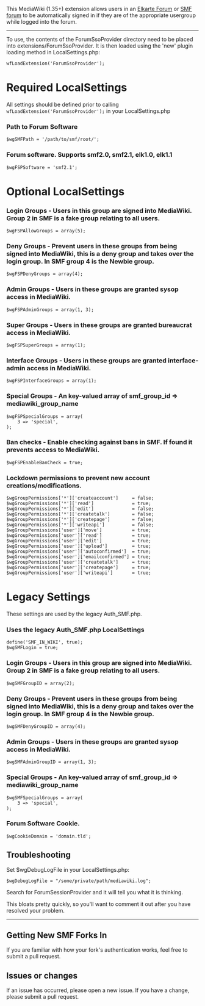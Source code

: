 This MediaWiki (1.35+) extension allows users in an [Elkarte Forum](https://www.elkarte.net/) or [SMF forum](https://www.simplemachines.org/) to be automatically signed in if they are of the appropriate usergroup while logged into the forum.

 ----
To use, the contents of the ForumSsoProvider directory need to be placed into extensions/ForumSsoProvider. It is then loaded using the 'new' plugin loading method in LocalSettings.php:

    wfLoadExtension('ForumSsoProvider');

# Required LocalSettings
All settings should be defined prior to calling `wfLoadExtension('ForumSsoProvider');` in your LocalSettings.php
### Path to Forum Software

    $wgSMFPath = '/path/to/smf/root/';

### Forum software.  Supports smf2.0, smf2.1, elk1.0, elk1.1

    $wgFSPSoftware = 'smf2.1';

# Optional LocalSettings
### Login Groups - Users in this group are signed into MediaWiki.  Group 2 in SMF is a fake group relating to all users.

    $wgFSPAllowGroups = array(5);

### Deny Groups - Prevent users in these groups from being signed into MediaWiki, this is a deny group and takes over the login group. In SMF group 4 is the Newbie group.

    $wgFSPDenyGroups = array(4);

### Admin Groups - Users in these groups are granted sysop access in MediaWiki.

    $wgFSPAdminGroups = array(1, 3);

### Super Groups - Users in these groups are granted bureaucrat access in MediaWiki.

    $wgFSPSuperGroups = array(1);

### Interface Groups - Users in these groups are granted interface-admin access in MediaWiki.

    $wgFSPInterfaceGroups = array(1);

### Special Groups - An key-valued array of smf_group_id => mediawiki_group_name

    $wgFSPSpecialGroups = array(
    	3 => 'special',
    );

### Ban checks - Enable checking against bans in SMF.  If found it prevents access to MediaWiki.

    $wgFSPEnableBanCheck = true;

### Lockdown permissions to prevent new account creations/modifications.

    $wgGroupPermissions['*']['createaccount']     = false;
    $wgGroupPermissions['*']['read']              = true;
    $wgGroupPermissions['*']['edit']              = false;
    $wgGroupPermissions['*']['createtalk']        = false;
    $wgGroupPermissions['*']['createpage']        = false;
    $wgGroupPermissions['*']['writeapi']          = false;
    $wgGroupPermissions['user']['move']           = true;
    $wgGroupPermissions['user']['read']           = true;
    $wgGroupPermissions['user']['edit']           = true;
    $wgGroupPermissions['user']['upload']         = true;
    $wgGroupPermissions['user']['autoconfirmed']  = true;
    $wgGroupPermissions['user']['emailconfirmed'] = true;
    $wgGroupPermissions['user']['createtalk']     = true;
    $wgGroupPermissions['user']['createpage']     = true;
    $wgGroupPermissions['user']['writeapi']       = true;

# Legacy Settings
These settings are used by the legacy Auth_SMF.php.
### Uses the legacy Auth_SMF.php LocalSettings

    define('SMF_IN_WIKI', true);
    $wgSMFLogin = true;

### Login Groups - Users in this group are signed into MediaWiki.  Group 2 in SMF is a fake group relating to all users.

    $wgSMFGroupID = array(2);

### Deny Groups - Prevent users in these groups from being signed into MediaWiki, this is a deny group and takes over the login group. In SMF group 4 is the Newbie group.

    $wgSMFDenyGroupID = array(4);

### Admin Groups - Users in these groups are granted sysop access in MediaWiki.

    $wgSMFAdminGroupID = array(1, 3);

### Special Groups - An key-valued array of smf_group_id => mediawiki_group_name

    $wgSMFSpecialGroups = array(
    	3 => 'special',
    );

### Forum Software Cookie.

    $wgCookieDomain = 'domain.tld';

Troubleshooting
---------------

Set $wgDebugLogFile in your LocalSettings.php:

    $wgDebugLogFile = "/some/private/path/mediawiki.log";
    
Search for ForumSessionProvider and it will tell you what it is thinking.

This bloats pretty quickly, so you'll want to comment it out after you have resolved your problem.

----
Getting New SMF Forks In
------------------------
If you are familiar with how your fork's authentication works, feel free to submit a pull request.

Issues or changes
------------------------
If an issue has occurred, please open a new issue.  If you have a change, please submit a pull request.